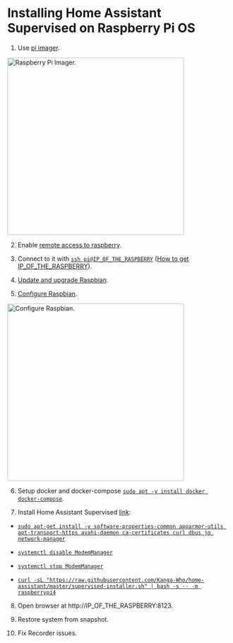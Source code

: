 # Installing Home Assistant Supervised on Raspberry Pi OS

1. Use [pi imager](https://www.raspberrypi.org/blog/raspberry-pi-imager-imaging-utility).

<img width="400" src="https://www.raspberrypi.org/app/uploads/2020/03/RPI_intro-e1583228263677.png" alt="Raspberry Pi Imager.">

2. Enable [remote access to raspberry](https://www.raspberrypi.org/documentation/remote-access/ssh).

3. Connect to it with [`ssh pi@IP_OF_THE_RASPBERRY`](#code) ([How to get IP_OF_THE_RASPBERRY](https://www.raspberrypi.org/documentation/remote-access/ip-address.md)).

4. [Update and upgrade Raspbian](https://www.raspberrypi.org/documentation/raspbian/updating.md).

5. [Configure Raspbian](https://www.raspberrypi.org/documentation/configuration/raspi-config.md).

<img width="400" src="https://www.techcoil.com/blog/wp-content/uploads/Selecting-Advanced-Options-of-raspi-config-on-terminal-in-Raspbian-Buster-20190710.gif" alt="Configure Raspbian.">

6. Setup docker and docker-compose [`sudo apt -y install docker docker-compose`](#code).

7. Install Home Assistant Supervised [link](https://community.home-assistant.io/t/installing-home-assistant-supervised-on-raspberry-pi-os/201836):

- [`sudo apt-get install -y software-properties-common apparmor-utils apt-transport-https avahi-daemon ca-certificates curl dbus jq network-manager`](#code)

- [`systemctl disable ModemManager`](#code)

- [`systemctl stop ModemManager`](#code)

- [`curl -sL "https://raw.githubusercontent.com/Kanga-Who/home-assistant/master/supervised-installer.sh" | bash -s -- -m raspberrypi4`](#code)

8. Open browser at http://IP_OF_THE_RASPBERRY:8123.

9. Restore system from snapshot.

10. Fix Recorder issues.